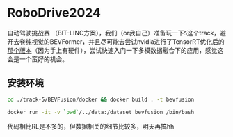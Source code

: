 # RoboDrive2024
自动驾驶挑战赛 （BIT-LINC方案），我们（or我自己）准备玩一下`5`这个track，避开去卷纯视觉的BEVFormer，并且尽可能去尝试nvidia进行了TensorRT优化后的[那个版本](https://github.com/NVIDIA-AI-IOT/Lidar_AI_Solution/tree/master/CUDA-BEVFusion)（因为手上有硬件），尝试快速入门一下多模数据融合下的应用，感觉这会是一个蛮好的机会。

## 安装环境
```sh
cd ./track-5/BEVFusion/docker && docker build . -t bevfusion

docker run -it -v `pwd`/../data:/dataset bevfusion /bin/bash
```
代码相比RL是不多的，但数据相关的细节比较多，明天再搞hh